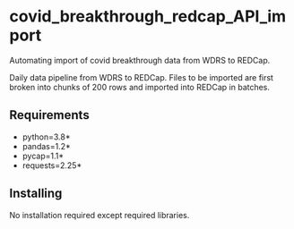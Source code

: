 # covid_breakthrough_redcap_API_import
Automating import of covid breakthrough data from WDRS to REDCap.

Daily data pipeline from WDRS to REDCap. Files to be imported are first broken into chunks of 200 rows
and imported into REDCap in batches. 

## Requirements
- python=3.8*
- pandas=1.2*
- pycap=1.1*
- requests=2.25*

## Installing
No installation required except required libraries. 
